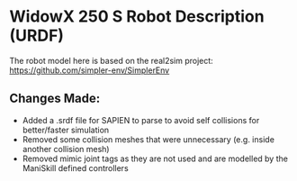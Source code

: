 # WidowX 250 S Robot Description (URDF)

The robot model here is based on the real2sim project: https://github.com/simpler-env/SimplerEnv


## Changes Made:

- Added a .srdf file for SAPIEN to parse to avoid self collisions for better/faster simulation
- Removed some collision meshes that were unnecessary (e.g. inside another collision mesh)
- Removed mimic joint tags as they are not used and are modelled by the ManiSkill defined controllers